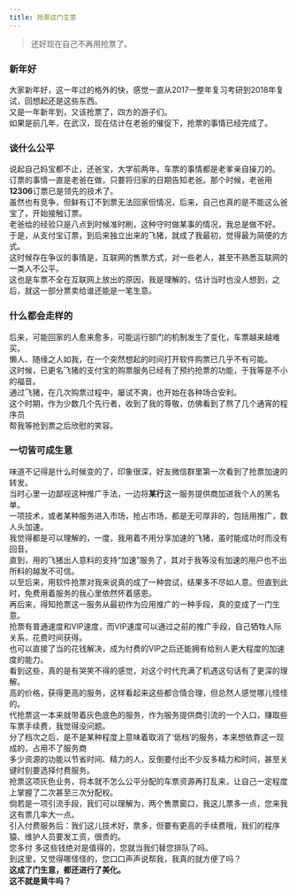 ```yaml
---
title: 抢票这门生意
---
```

> 还好现在自己不再用抢票了。

### 新年好

大家新年好，这一年过的格外的快，感觉一直从2017一整年复习考研到2018年复试，回想起还是这些东西。  
又是一年新年到，又该抢票了，四方的游子们。  
如果是前几年，在武汉，现在估计在老爸的催促下，抢票的事情已经完成了。  

### 谈什么公平

说起自己妈宝都不止，还爸宝，大学前两年，车票的事情都是老爹亲自操刀的。  
订票的事情一直是老爸在做，只要将归家的日期告知老爸。那个时候，老爸用**12306**订票已是领先的技术了。  
虽然也有竞争，但鲜有订不到票无法回家但情况，后来，自己也真的是不能这么爸宝了，开始接触订票。  
老爸给的经验只是八点到时候准时刷，这种守时做某事的情况，我总是做不好。  
于是，从支付宝订票，到后来独立出来的飞猪，就成了我最初，觉得最为简便的方式。  
这时候存在争议的事情是，互联网的售票方式，对一些老人，甚至不熟悉互联网的一类人不公平。  
这也是车票不全在互联网上放出的原因，我是理解的，估计当时也没人想到，之后，就这一部分票卖给谁还能是一笔生意。

### 什么都会走样的

后来，可能回家的人愈来愈多，可能运行部门的机制发生了变化，车票越来越难买。  
懒人、随缘之人如我，在一个突然想起的时间打开软件购票已几乎不有可能。  
这时候，已更名飞猪的支付宝的购票服务已经有了预约抢票的功能，于我等是不小的福音。  
通过飞猪，在几次购票过程中，屡试不爽，也开始在各种场合安利。  
这个时期，作为少数几个先行者，收到了我的尊敬，仿佛看到了熬了几个通宵的程序员  
帮我等抢到票之后欣慰的笑容。  

### 一切皆可成生意

味道不记得是什么时候变的了，印象很深，好友微信群里第一次看到了抢票加速的转发。  
当时心里一边鄙视这种推广手法，一边将**某行**这一服务提供商加进我个人的黑名单。  
一项技术，或者某种服务进入市场，抢占市场，都是无可厚非的，包括用推广，数人头加速。  
我觉得都是可以理解的，一度，我用着不用分享加速的飞猪，虽时能成功时而没有回音。  
直到，用的飞猪出人意料的支持“加速”服务了，其对于我等没有加速的用户也不出所料的越发不可信。  
以至后来，用软件抢票对我来说真的成了一种尝试，结果多不尽如人意。但直到此时，免费用着服务的我心里依然怀着感恩。  
再后来，得知抢票这一服务从最初作为应用推广的一种手段，真的变成了一门生意。  
抢票有普通速度和VIP速度，而VIP速度可以通过之前的推广手段，自己牺牲人际关系，花费时间获得。  
也可以直接了当的花钱解决，成为付费的VIP之后还能拥有给别人更大程度的加速度的能力。  
看到这些，真的是有哭笑不得的感觉，对这个时代充满了机遇这句话有了更深的理解。  
高的价格，获得更高的服务，这样看起来这些都合情合理，但总然人感觉哪儿怪怪的。  
代抢票这一本来就带着灰色底色的服务，作为服务提供商引流的一个入口，赚取些车票手续费，我觉得没问题。  
分了档次之后，是不是某种程度上意味着取消了‘低档’的服务，本来想依靠这一现成的，占用不了服务商  
多少资源的功能以节省时间、精力的人，反倒要付出不少反多精力和时间，甚至关键时刻要选择付费服务。  
抢票这项灰色业务，将本就不怎么公平分配的车票资源再打乱来，让自己一定程度上掌握了二次甚至三次分配权。  
倘若是一项引流手段，我们可以理解为，两个售票窗口，我这儿票多一点，您来我这有票几率大一点。  
引入付费服务后：我们这儿技术好，票多，但要有更高的手续费哦，我们的程序猿、维护人员要发工资，很贵的。  
您多付 多这些钱绝对是值得的，您就当我们替您排队了吗。  
到这里，又觉得哪怪怪的，您口口声声说帮我，我真的就方便了吗？  
**这成了门生意，都还进行了美化。**  
**这不就是黄牛吗？**